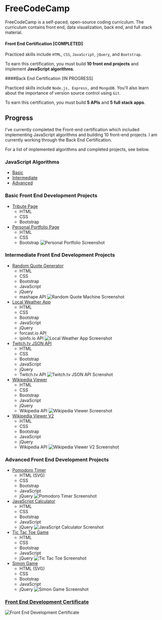 # FreeCodeCamp
FreeCodeCamp is a self-paced, open-source coding curriculum. The curriculum contains front end, data visualization, back end, and full stack material.

#### Front End Certification [COMPLETED]
Practiced skills include `HTML`, `CSS`, `JavaScript`, `jQuery`, and `Bootstrap`.

To earn this certification, you must build **10 front end projects** and implement **JavaScript algorithms**.

####Back End Certification [IN PROGRESS]

Practiced skills include `Node.js, Express,` and `MongoDB`. You'll also learn about the importance of version source control using `Git`.

To earn this certification, you must build **5 APIs** and **5 full stack apps**.

## Progress

I've currently completed the Front-end certification which included implementing JavaScript algorithms and building 10 front-end projects. I am currently working through the Back End Certification.

For a list of implemented algorithms and completed projects, see below.

### JavaScript Algorithms
+ [Basic](https://github.com/seanmhamlet/FreeCodeCamp/tree/master/basic-algorithm-scripting)
+ [Intermediate](https://github.com/seanmhamlet/FreeCodeCamp/tree/master/intermediate-algorithm-scripting)
+ [Advanced](https://github.com/seanmhamlet/FreeCodeCamp/tree/master/advanced-algorithm-scripting)

### Basic Front End Development Projects
+ [Tribute Page](http://codepen.io/seanmhamlet/full/zrbRyv/)
  + HTML
  + CSS
  + Bootstrap
+ [Personal Portfolio Page](http://codepen.io/seanmhamlet/full/PNoLLG/)
  + HTML
  + CSS
  + Bootstrap
![Personal Portfolio Screenshot](https://github.com/seanmhamlet/FreeCodeCamp/blob/master/images/personal-portfolio-screenshot.png)

### Intermediate Front End Development Projects
+ [Random Quote Generator](http://codepen.io/seanmhamlet/full/xVgpWZ/)
  + HTML
  + CSS
  + Bootstrap
  + JavaScript
  + jQuery
  + mashape API
![Random Quote Machine Screenshot](https://github.com/seanmhamlet/FreeCodeCamp/blob/master/images/random-quote-machine-screenshot.png)
+ [Local Weather App](https://github.com/seanmhamlet/local-weather)
  + HTML
  + CSS
  + Bootstrap
  + JavaScript
  + jQuery
  + forcast.io API
  + ipinfo.io API
![Local Weather App Screenshot](https://github.com/seanmhamlet/FreeCodeCamp/blob/master/images/local-weather-screenshot.png)
+ [Twitch.tv JSON API](http://codepen.io/seanmhamlet/full/PNOWEQ/)
  + HTML
  + CSS
  + Bootstrap
  + JavaScript
  + jQuery
  + Twitch.tv API
![Twitch.tv JSON API Screnshot](https://github.com/seanmhamlet/FreeCodeCamp/blob/master/images/twitch-tv-screenshot.png)
+ [Wikipedia Viewer](http://codepen.io/seanmhamlet/full/zqdjrP/)
  + HTML
  + CSS
  + Bootstrap
  + JavaScript
  + jQuery
  + Wikipedia API
![Wikipedia Viewer Screenshot](https://github.com/seanmhamlet/FreeCodeCamp/blob/master/images/wikipedia-viewer-screenshot.png)
+ [Wikipedia Viewer V2](http://codepen.io/seanmhamlet/full/yOqyGq/)
  + HTML
  + CSS
  + Bootstrap
  + JavaScript
  + jQuery
  + Wikipedia API
![Wikipedia Viewer V2 Screenshot](https://github.com/seanmhamlet/FreeCodeCamp/blob/master/images/wikipedia-viewer-v2.png)

### Advanced Front End Development Projects
+ [Pomodoro Timer](http://codepen.io/seanmhamlet/full/aNMRbB/)
  + HTML (SVG)
  + CSS
  + Bootstrap
  + JavaScript
  + jQuery
![Pomodoro Timer Screenshot](https://github.com/seanmhamlet/FreeCodeCamp/blob/master/images/pomodoro-timer-screenshot.png)
+ [JavaScript Calculator](https://github.com/seanmhamlet/javascript-calculator)
  + HTML
  + CSS
  + Bootstrap
  + JavaScript
  + jQuery
![JavaScript Calculator Screnshot](https://github.com/seanmhamlet/FreeCodeCamp/blob/master/images/javascript-calculator.png)
+ [Tic Tac Toe Game](https://github.com/seanmhamlet/tic-tac-toe)
  + HTML
  + CSS
  + Bootstrap
  + JavaScript
  + jQuery
![Tic Tac Toe Screenshot](https://github.com/seanmhamlet/FreeCodeCamp/blob/master/images/tic-tac-toe-screenshot.png)
+ [Simon Game](https://github.com/seanmhamlet/simon-game)
  + HTML (SVG)
  + CSS
  + Bootstrap
  + JavaScript
  + jQuery
![Simon Game Screenshot](https://github.com/seanmhamlet/FreeCodeCamp/blob/master/images/simon-game-screenshot.png)

### [Front End Development Certificate](https://github.com/seanmhamlet/FreeCodeCamp/blob/master/images/front-end-dev-certification.png)
![Front End Development Certificate](https://github.com/seanmhamlet/FreeCodeCamp/blob/master/images/front-end-dev-certification.png)
